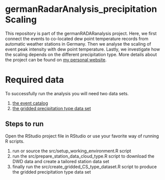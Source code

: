 # germanRadarAnalysis_precipitationScaling

This repository is part of the germanRADARanalysis project. Here, we first connect the events to co-located dew point temperature records from automatic weather stations in Germany. Then we analyse the scaling of event peak intensity with dew point temperature. Lastly, we investigate how the scaling depends on the different precipitation type. More details about the project can be found on [my personal website](https://lochbihler.nl/?page_id=302).

# Required data
To successfully run the analysis you will need two data sets.
1. [the event catalog](https://drive.google.com/file/d/1KhyuW35YjlhtV5UKppolyEU9SkonG0ib/view?usp=sharing)
2. [the gridded precipitation type data set](https://drive.google.com/file/d/1LzOh5TYaBKpGl0D7n-ggL2C0gECN5Xgk/view?usp=sharing)

## Steps to run

Open the RStudio project file in RStudio or use your favorite way of running R scripts.

1. run or source the src/setup_working_environment.R script
2. run the src/prepare_station_data_cloud_type.R script to download the DWD data and create a tailored station data set
3. finally run the src/create_gridded_CS_type_dataset.R script to produce the gridded precipitation type data set
